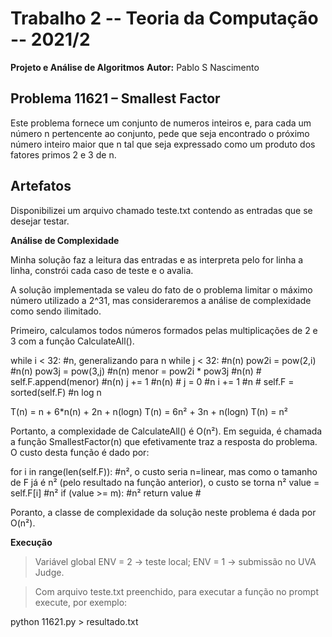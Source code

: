 # Trabalho 2 -- Teoria da Computação -- 2021/2

**Projeto e Análise de Algoritmos**
**Autor:** Pablo S Nascimento

## Problema 11621 – Smallest Factor

Este problema fornece um conjunto de numeros inteiros e, para cada um número n pertencente ao conjunto, pede que seja encontrado o próximo número inteiro maior que n tal que seja expressado como um produto dos fatores primos 2 e 3 de n.

## Artefatos

Disponibilizei um arquivo chamado teste.txt contendo as entradas que se desejar testar.

**Análise de Complexidade**

Minha solução faz a leitura das entradas e as interpreta pelo for linha a linha, constrói cada caso de teste e o avalia. 

A solução implementada se valeu do fato de o problema limitar o máximo número utilizado a 2^31, mas consideraremos a análise de complexidade como sendo ilimitado.

Primeiro, calculamos todos números formados pelas multiplicações de 2 e 3  com a função CalculateAll().

while i < 32:						#n, generalizando para n
	while j < 32:                   #n(n)
		pow2i = pow(2,i)            #n(n)
		pow3j = pow(3,j)            #n(n)
		menor = pow2i * pow3j       #n(n)
									#
		self.F.append(menor)        #n(n)
		j += 1                      #n(n)
									#
	j = 0                           #n
	i += 1                          #n
									#
self.F = sorted(self.F)             #n log n

T(n) = n + 6*n(n) + 2n + n(logn)
T(n) = 6n² + 3n + n(logn)
T(n) = n²

Portanto, a complexidade de CalculateAll() é O(n²). Em seguida, é chamada a função SmallestFactor(n) que efetivamente traz a resposta do problema. O custo desta função é dado por:

 for i in range(len(self.F)):		#n², o custo seria n=linear, mas como o tamanho de F já é n² (pelo resultado na função anterior), o custo se torna n²
            value = self.F[i]       #n²
            if (value >= m):        #n²
                return value        #

Poranto, a classe de complexidade da solução neste problema é dada por O(n²).

**Execução**
> Variável global ENV = 2 -> teste local; ENV = 1 -> submissão no UVA Judge.

> Com arquivo teste.txt preenchido, para executar a função no prompt execute, por exemplo:

python 11621.py > resultado.txt

